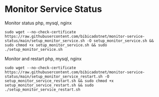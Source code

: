 # Monitor Service Status
Monitor status php, mysql, nginx
```shell
sudo wget --no-check-certificate https://raw.githubusercontent.com/bibicadotnet/monitor-service-status/main/setup_monitor_service.sh -O setup_monitor_service.sh && sudo chmod +x setup_monitor_service.sh && sudo ./setup_monitor_service.sh
```
Monitor and restart php, mysql, nginx
```shell
sudo wget --no-check-certificate https://raw.githubusercontent.com/bibicadotnet/monitor-service-status/main/setup_monitor_service_restart.sh -O setup_monitor_service_restart.sh && sudo chmod +x setup_monitor_service_restart.sh && sudo ./setup_monitor_service_restart.sh
```
